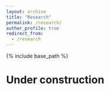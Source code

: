 ```yaml
---
layout: archive
title: "Research"
permalink: /research/
author_profile: true
redirect_from:
  - /research
---
```


{% include base_path %}

# Under construction
